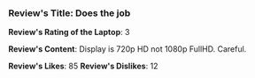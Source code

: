 ### Review's Title: Does the job

**Review's Rating of the Laptop**: 3

**Review's Content**:
Display is 720p HD not 1080p FullHD. Careful.

**Review's Likes**: 85
**Review's Dislikes**: 12
